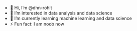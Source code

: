 - 👋 Hi, I’m @dhn-rohit
- 👀 I’m interested in data analysis and data science 
- 🌱 I’m currently learning machine learning and data science 
- ⚡ Fun fact: I am noob now 

<!---
dhn-rohit/dhn-rohit is a ✨ special ✨ repository because its `README.md` (this file) appears on your GitHub profile.
You can click the Preview link to take a look at your changes.
--->
